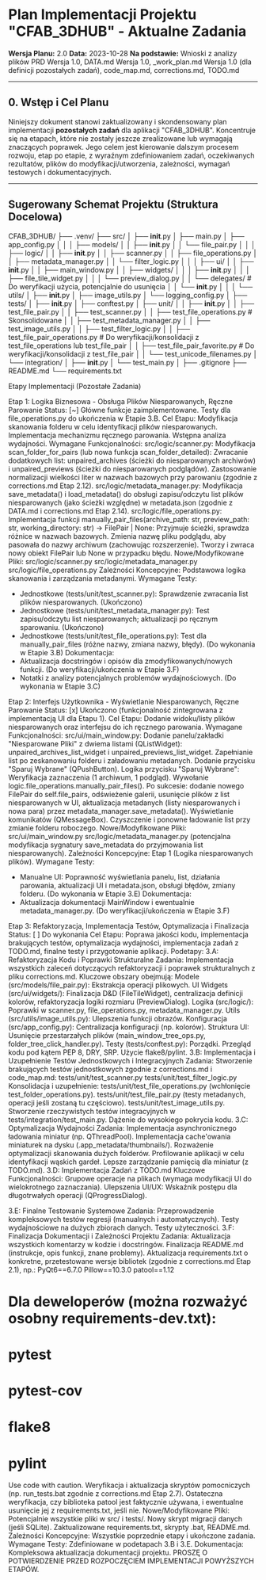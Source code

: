 # Plan Implementacji Projektu "CFAB_3DHUB" - Aktualne Zadania

**Wersja Planu:** 2.0
**Data:** 2023-10-28
**Na podstawie:** Wnioski z analizy plików PRD Wersja 1.0, DATA.md Wersja 1.0, \_work_plan.md Wersja 1.0 (dla definicji pozostałych zadań), code_map.md, corrections.md, TODO.md

---

## 0. Wstęp i Cel Planu

Niniejszy dokument stanowi zaktualizowany i skondensowany plan implementacji **pozostałych zadań** dla aplikacji "CFAB_3DHUB". Koncentruje się na etapach, które nie zostały jeszcze zrealizowane lub wymagają znaczących poprawek. Jego celem jest kierowanie dalszym procesem rozwoju, etap po etapie, z wyraźnym zdefiniowaniem zadań, oczekiwanych rezultatów, plików do modyfikacji/utworzenia, zależności, wymagań testowych i dokumentacyjnych.

---

## Sugerowany Schemat Projektu (Struktura Docelowa)

CFAB_3DHUB/
├── .venv/
├── src/
│ ├── **init**.py
│ ├── main.py
│ ├── app_config.py
│ │
│ ├── models/
│ │ ├── **init**.py
│ │ └── file_pair.py
│ │
│ ├── logic/
│ │ ├── **init**.py
│ │ ├── scanner.py
│ │ ├── file_operations.py
│ │ ├── metadata_manager.py
│ │ └── filter_logic.py
│ │
│ ├── ui/
│ │ ├── **init**.py
│ │ ├── main_window.py
│ │ ├── widgets/
│ │ │ ├── **init**.py
│ │ │ ├── file_tile_widget.py
│ │ │ └── preview_dialog.py
│ │ └── delegates/ # Do weryfikacji użycia, potencjalnie do usunięcia
│ │ └── **init**.py
│ │
│ └── utils/
│ ├── **init**.py
│ ├── image_utils.py
│ └── logging_config.py
│
├── tests/
│ ├── **init**.py
│ ├── conftest.py
│ ├── unit/
│ │ ├── **init**.py
│ │ ├── test_file_pair.py
│ │ ├── test_scanner.py
│ │ ├── test_file_operations.py # Skonsolidowane
│ │ ├── test_metadata_manager.py
│ │ ├── test_image_utils.py
│ │ ├── test_filter_logic.py
│ │ ├── test_file_pair_operations.py # Do weryfikacji/konsolidacji z test_file_operations lub test_file_pair
│ │ ├── test_file_pair_favorite.py # Do weryfikacji/konsolidacji z test_file_pair
│ │ └── test_unicode_filenames.py
│ └── integration/
│ ├── **init**.py
│ └── test_main.py
│
├── .gitignore
├── README.md
└── requirements.txt

Etapy Implementacji (Pozostałe Zadania)

Etap 1: Logika Biznesowa - Obsługa Plików Niesparowanych, Ręczne Parowanie
Status: [~] Główne funkcje zaimplementowane. Testy dla file_operations.py do ukończenia w Etapie 3.B.
Cel Etapu: Modyfikacja skanowania folderu w celu identyfikacji plików niesparowanych. Implementacja mechanizmu ręcznego parowania. Wstępna analiza wydajności.
Wymagane Funkcjonalności:
src/logic/scanner.py:
Modyfikacja scan_folder_for_pairs (lub nowa funkcja scan_folder_detailed):
Zwracanie dodatkowych list: unpaired_archives (ścieżki do niesparowanych archiwów) i unpaired_previews (ścieżki do niesparowanych podglądów).
Zastosowanie normalizacji wielkości liter w nazwach bazowych przy parowaniu (zgodnie z corrections.md Etap 2.12).
src/logic/metadata_manager.py:
Modyfikacja save_metadata() i load_metadata() do obsługi zapisu/odczytu list plików niesparowanych (jako ścieżki względne) w metadata.json (zgodnie z DATA.md i corrections.md Etap 2.14).
src/logic/file_operations.py:
Implementacja funkcji manually_pair_files(archive_path: str, preview_path: str, working_directory: str) -> FilePair | None:
Przyjmuje ścieżki, sprawdza różnice w nazwach bazowych.
Zmienia nazwę pliku podglądu, aby pasowała do nazwy archiwum (zachowując rozszerzenie).
Tworzy i zwraca nowy obiekt FilePair lub None w przypadku błędu.
Nowe/Modyfikowane Pliki:
src/logic/scanner.py
src/logic/metadata_manager.py
src/logic/file_operations.py
Zależności Koncepcyjne: Podstawowa logika skanowania i zarządzania metadanymi.
Wymagane Testy:

- Jednostkowe (tests/unit/test_scanner.py): Sprawdzenie zwracania list plików niesparowanych. (Ukończono)
- Jednostkowe (tests/unit/test_metadata_manager.py): Test zapisu/odczytu list niesparowanych; aktualizacji po ręcznym sparowaniu. (Ukończono)
- Jednostkowe (tests/unit/test_file_operations.py): Test dla manually_pair_files (różne nazwy, zmiana nazwy, błędy). (Do wykonania w Etapie 3.B)
  Dokumentacja:
- Aktualizacja docstringów i opisów dla zmodyfikowanych/nowych funkcji. (Do weryfikacji/ukończenia w Etapie 3.F)
- Notatki z analizy potencjalnych problemów wydajnościowych. (Do wykonania w Etapie 3.C)

Etap 2: Interfejs Użytkownika - Wyświetlanie Niesparowanych, Ręczne Parowanie
Status: [x] Ukończono (funkcjonalność zintegrowana z implementacją UI dla Etapu 1).
Cel Etapu: Dodanie widoku/listy plików niesparowanych oraz interfejsu do ich ręcznego parowania.
Wymagane Funkcjonalności:
src/ui/main_window.py:
Dodanie panelu/zakładki "Niesparowane Pliki" z dwiema listami (QListWidget): unpaired_archives_list_widget i unpaired_previews_list_widget.
Zapełnianie list po zeskanowaniu folderu i załadowaniu metadanych.
Dodanie przycisku "Sparuj Wybrane" (QPushButton).
Logika przycisku "Sparuj Wybrane":
Weryfikacja zaznaczenia (1 archiwum, 1 podgląd).
Wywołanie logic.file_operations.manually_pair_files().
Po sukcesie: dodanie nowego FilePair do self.file_pairs, odświeżenie galerii, usunięcie plików z list niesparowanych w UI, aktualizacja metadanych (listy niesparowanych i nowa para) przez metadata_manager.save_metadata().
Wyświetlanie komunikatów (QMessageBox).
Czyszczenie i ponowne ładowanie list przy zmianie folderu roboczego.
Nowe/Modyfikowane Pliki:
src/ui/main_window.py
src/logic/metadata_manager.py (potencjalna modyfikacja sygnatury save_metadata do przyjmowania list niesparowanych).
Zależności Koncepcyjne: Etap 1 (Logika niesparowanych plików).
Wymagane Testy:

- Manualne UI: Poprawność wyświetlania panelu, list, działania parowania, aktualizacji UI i metadata.json, obsługi błędów, zmiany folderu. (Do wykonania w Etapie 3.E)
  Dokumentacja:
- Aktualizacja dokumentacji MainWindow i ewentualnie metadata_manager.py. (Do weryfikacji/ukończenia w Etapie 3.F)

Etap 3: Refaktoryzacja, Implementacja Testów, Optymalizacja i Finalizacja
Status: [ ] Do wykonania
Cel Etapu: Poprawa jakości kodu, implementacja brakujących testów, optymalizacja wydajności, implementacja zadań z TODO.md, finalne testy i przygotowanie aplikacji.
Podetapy:
3.A: Refaktoryzacja Kodu i Poprawki Strukturalne
Zadania:
Implementacja wszystkich zaleceń dotyczących refaktoryzacji i poprawek strukturalnych z pliku corrections.md. Kluczowe obszary obejmują:
Modele (src/models/file_pair.py): Ekstrakcja operacji plikowych.
UI Widgets (src/ui/widgets/): Finalizacja D&D (FileTileWidget), centralizacja definicji kolorów, refaktoryzacja logiki rozmiaru (PreviewDialog).
Logika (src/logic/): Poprawki w scanner.py, file_operations.py, metadata_manager.py.
Utils (src/utils/image_utils.py): Ulepszenia funkcji obrazów.
Konfiguracja (src/app_config.py): Centralizacja konfiguracji (np. kolorów).
Struktura UI: Usunięcie przestarzałych plików (main_window_tree_ops.py, folder_tree_click_handler.py).
Testy (tests/conftest.py): Porządki.
Przegląd kodu pod kątem PEP 8, DRY, SRP. Użycie flake8/pylint.
3.B: Implementacja i Uzupełnienie Testów Jednostkowych i Integracyjnych
Zadania:
Stworzenie brakujących testów jednostkowych zgodnie z corrections.md i code_map.md:
tests/unit/test_scanner.py
tests/unit/test_filter_logic.py
Konsolidacja i uzupełnienie:
tests/unit/test_file_operations.py (wchłonięcie test_folder_operations.py).
tests/unit/test_file_pair.py (testy metadanych, operacji jeśli zostaną tu częściowo).
tests/unit/test_image_utils.py.
Stworzenie rzeczywistych testów integracyjnych w tests/integration/test_main.py.
Dążenie do wysokiego pokrycia kodu.
3.C: Optymalizacja Wydajności
Zadania:
Implementacja asynchronicznego ładowania miniatur (np. QThreadPool).
Implementacja cache'owania miniaturek na dysku (.app_metadata/thumbnails/).
Rozważenie optymalizacji skanowania dużych folderów.
Profilowanie aplikacji w celu identyfikacji wąskich gardeł.
Lepsze zarządzanie pamięcią dla miniatur (z TODO.md).
3.D: Implementacja Zadań z TODO.md
Kluczowe Funkcjonalności:
Grupowe operacje na plikach (wymaga modyfikacji UI do wielokrotnego zaznaczania).
Ulepszenia UI/UX:
Wskaźnik postępu dla długotrwałych operacji (QProgressDialog).

3.E: Finalne Testowanie Systemowe
Zadania:
Przeprowadzenie kompleksowych testów regresji (manualnych i automatycznych).
Testy wydajnościowe na dużych zbiorach danych.
Testy użyteczności.
3.F: Finalizacja Dokumentacji i Zależności Projektu
Zadania:
Aktualizacja wszystkich komentarzy w kodzie i docstringów.
Finalizacja README.md (instrukcje, opis funkcji, znane problemy).
Aktualizacja requirements.txt o konkretne, przetestowane wersje bibliotek (zgodnie z corrections.md Etap 2.1), np.:
PyQt6==6.7.0
Pillow==10.3.0
patool==1.12

# Dla deweloperów (można rozważyć osobny requirements-dev.txt):

# pytest

# pytest-cov

# flake8

# pylint

Use code with caution.
Weryfikacja i aktualizacja skryptów pomocniczych (np. run_tests.bat zgodnie z corrections.md Etap 2.7).
Ostateczna weryfikacja, czy biblioteka patool jest faktycznie używana, i ewentualne usunięcie jej z requirements.txt, jeśli nie.
Nowe/Modyfikowane Pliki: Potencjalnie wszystkie pliki w src/ i tests/. Nowy skrypt migracji danych (jeśli SQLite). Zaktualizowane requirements.txt, skrypty .bat, README.md.
Zależności Koncepcyjne: Wszystkie poprzednie etapy i ukończone zadania.
Wymagane Testy: Zdefiniowane w podetapach 3.B i 3.E.
Dokumentacja: Kompleksowa aktualizacja dokumentacji projektu.
PROSZĘ O POTWIERDZENIE PRZED ROZPOCZĘCIEM IMPLEMENTACJI POWYŻSZYCH ETAPÓW.
